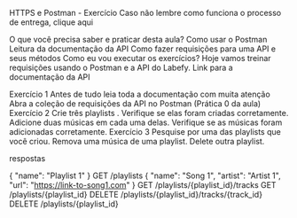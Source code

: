 HTTPS e Postman - Exercício
Caso não lembre como funciona o processo de entrega, clique aqui

O que você precisa saber e praticar desta aula?
Como usar o Postman
Leitura da documentação da API
Como fazer requisições para uma API e seus métodos
Como eu vou executar os exercícios?
Hoje vamos treinar requisições usando o Postman e a API do Labefy. Link para a documentação da API

Exercício 1
Antes de tudo leia toda a documentação com muita atenção
Abra a coleção de requisições da API no Postman (Prática 0 da aula)
Exercício 2
Crie três playlists .
Verifique se elas foram criadas corretamente.
Adicione duas músicas em cada uma delas.
Verifique se as músicas foram adicionadas corretamente.
Exercício 3
Pesquise por uma das playlists que você criou.
Remova uma música de uma playlist.
Delete outra playlist.




respostas

{
  "name": "Playlist 1"
}
GET /playlists
{
  "name": "Song 1",
  "artist": "Artist 1",
  "url": "https://link-to-song1.com"
}
GET /playlists/{playlist_id}/tracks
GET /playlists/{playlist_id}
DELETE /playlists/{playlist_id}/tracks/{track_id}
DELETE /playlists/{playlist_id}
